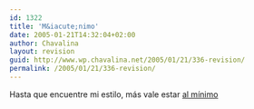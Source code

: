 ```yaml
---
id: 1322
title: 'M&iacute;nimo'
date: 2005-01-21T14:32:04+02:00
author: Chavalina
layout: revision
guid: http://www.wp.chavalina.net/2005/01/21/336-revision/
permalink: /2005/01/21/336-revision/
---
```

Hasta que encuentre mi estilo, m&aacute;s vale estar <a href="http://www.chavalina.net/styleswitcher.php?estilo=minimal" target="_blank">al m&iacute;nimo</a>